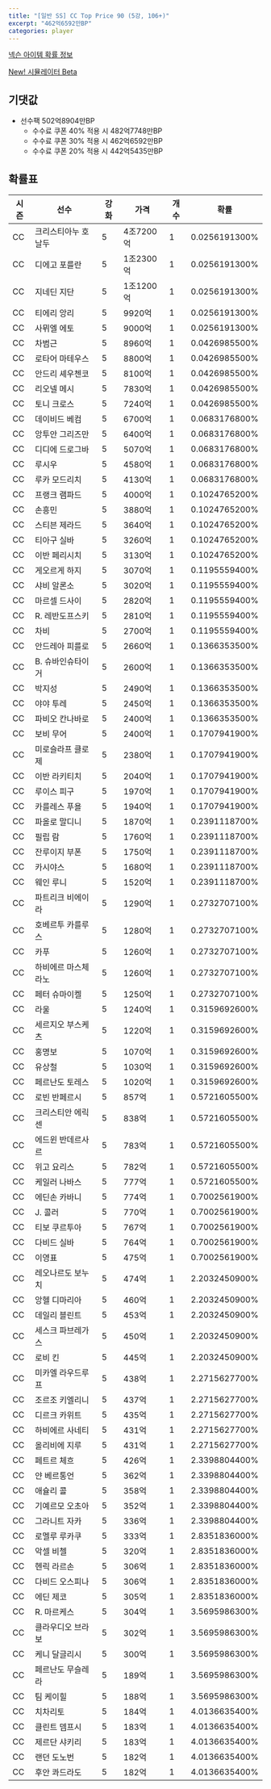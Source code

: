 ```yaml
---
title: "[일반 SS] CC Top Price 90 (5강, 106+)"
excerpt: "462억6592만BP"
categories: player
---
```

[넥슨 아이템 확률 정보](http://iteminfo.nexon.com/probability/fco?sn=7401)

[New! 시뮬레이터 Beta](/simulator/7401)
## 기댓값
- 선수팩 502억8904만BP
  - 수수료 쿠폰 40% 적용 시 482억7748만BP
  - 수수료 쿠폰 30% 적용 시 462억6592만BP
  - 수수료 쿠폰 20% 적용 시 442억5435만BP


## 확률표

|시즌|선수|강화|가격|개수|확률|
|---|---|---|---|---|---|
|CC|크리스티아누 호날두|5|4조7200억|1|0.0256191300%|
|CC|디에고 포를란|5|1조2300억|1|0.0256191300%|
|CC|지네딘 지단|5|1조1200억|1|0.0256191300%|
|CC|티에리 앙리|5|9920억|1|0.0256191300%|
|CC|사뮈엘 에토|5|9000억|1|0.0256191300%|
|CC|차범근|5|8960억|1|0.0426985500%|
|CC|로타어 마테우스|5|8800억|1|0.0426985500%|
|CC|안드리 셰우첸코|5|8100억|1|0.0426985500%|
|CC|리오넬 메시|5|7830억|1|0.0426985500%|
|CC|토니 크로스|5|7240억|1|0.0426985500%|
|CC|데이비드 베컴|5|6700억|1|0.0683176800%|
|CC|앙투안 그리즈만|5|6400억|1|0.0683176800%|
|CC|디디에 드로그바|5|5070억|1|0.0683176800%|
|CC|루시우|5|4580억|1|0.0683176800%|
|CC|루카 모드리치|5|4130억|1|0.0683176800%|
|CC|프랭크 램파드|5|4000억|1|0.1024765200%|
|CC|손흥민|5|3880억|1|0.1024765200%|
|CC|스티븐 제라드|5|3640억|1|0.1024765200%|
|CC|티아구 실바|5|3260억|1|0.1024765200%|
|CC|이반 페리시치|5|3130억|1|0.1024765200%|
|CC|게오르게 하지|5|3070억|1|0.1195559400%|
|CC|샤비 알론소|5|3020억|1|0.1195559400%|
|CC|마르셀 드사이|5|2820억|1|0.1195559400%|
|CC|R. 레반도프스키|5|2810억|1|0.1195559400%|
|CC|차비|5|2700억|1|0.1195559400%|
|CC|안드레아 피를로|5|2660억|1|0.1366353500%|
|CC|B. 슈바인슈타이거|5|2600억|1|0.1366353500%|
|CC|박지성|5|2490억|1|0.1366353500%|
|CC|야야 투레|5|2450억|1|0.1366353500%|
|CC|파비오 칸나바로|5|2400억|1|0.1366353500%|
|CC|보비 무어|5|2400억|1|0.1707941900%|
|CC|미로슬라프 클로제|5|2380억|1|0.1707941900%|
|CC|이반 라키티치|5|2040억|1|0.1707941900%|
|CC|루이스 피구|5|1970억|1|0.1707941900%|
|CC|카를레스 푸욜|5|1940억|1|0.1707941900%|
|CC|파올로 말디니|5|1870억|1|0.2391118700%|
|CC|필립 람|5|1760억|1|0.2391118700%|
|CC|잔루이지 부폰|5|1750억|1|0.2391118700%|
|CC|카시야스|5|1680억|1|0.2391118700%|
|CC|웨인 루니|5|1520억|1|0.2391118700%|
|CC|파트리크 비에이라|5|1290억|1|0.2732707100%|
|CC|호베르투 카를루스|5|1280억|1|0.2732707100%|
|CC|카푸|5|1260억|1|0.2732707100%|
|CC|하비에르 마스체라노|5|1260억|1|0.2732707100%|
|CC|페터 슈마이켈|5|1250억|1|0.2732707100%|
|CC|라울|5|1240억|1|0.3159692600%|
|CC|세르지오 부스케츠|5|1220억|1|0.3159692600%|
|CC|홍명보|5|1070억|1|0.3159692600%|
|CC|유상철|5|1030억|1|0.3159692600%|
|CC|페르난도 토레스|5|1020억|1|0.3159692600%|
|CC|로빈 반페르시|5|857억|1|0.5721605500%|
|CC|크리스티안 에릭센|5|838억|1|0.5721605500%|
|CC|에드윈 반데르사르|5|783억|1|0.5721605500%|
|CC|위고 요리스|5|782억|1|0.5721605500%|
|CC|케일러 나바스|5|777억|1|0.5721605500%|
|CC|에딘손 카바니|5|774억|1|0.7002561900%|
|CC|J. 콜러|5|770억|1|0.7002561900%|
|CC|티보 쿠르투아|5|767억|1|0.7002561900%|
|CC|다비드 실바|5|764억|1|0.7002561900%|
|CC|이영표|5|475억|1|0.7002561900%|
|CC|레오나르도 보누치|5|474억|1|2.2032450900%|
|CC|앙헬 디마리아|5|460억|1|2.2032450900%|
|CC|데일리 블린트|5|453억|1|2.2032450900%|
|CC|세스크 파브레가스|5|450억|1|2.2032450900%|
|CC|로비 킨|5|445억|1|2.2032450900%|
|CC|미카엘 라우드루프|5|438억|1|2.2715627700%|
|CC|조르조 키엘리니|5|437억|1|2.2715627700%|
|CC|디르크 카위트|5|435억|1|2.2715627700%|
|CC|하비에르 사네티|5|431억|1|2.2715627700%|
|CC|올리비에 지루|5|431억|1|2.2715627700%|
|CC|페트르 체흐|5|426억|1|2.3398804400%|
|CC|얀 베르통언|5|362억|1|2.3398804400%|
|CC|애슐리 콜|5|358억|1|2.3398804400%|
|CC|기예르모 오초아|5|352억|1|2.3398804400%|
|CC|그라니트 자카|5|336억|1|2.3398804400%|
|CC|로멜루 루카쿠|5|333억|1|2.8351836000%|
|CC|악셀 비첼|5|320억|1|2.8351836000%|
|CC|헨릭 라르손|5|306억|1|2.8351836000%|
|CC|다비드 오스피나|5|306억|1|2.8351836000%|
|CC|에딘 제코|5|305억|1|2.8351836000%|
|CC|R. 마르케스|5|304억|1|3.5695986300%|
|CC|클라우디오 브라보|5|302억|1|3.5695986300%|
|CC|케니 달글리시|5|300억|1|3.5695986300%|
|CC|페르난도 무슬레라|5|189억|1|3.5695986300%|
|CC|팀 케이힐|5|188억|1|3.5695986300%|
|CC|치차리토|5|184억|1|4.0136635400%|
|CC|클린트 뎀프시|5|183억|1|4.0136635400%|
|CC|제르단 샤키리|5|183억|1|4.0136635400%|
|CC|랜던 도노번|5|182억|1|4.0136635400%|
|CC|후안 콰드라도|5|182억|1|4.0136635400%|
